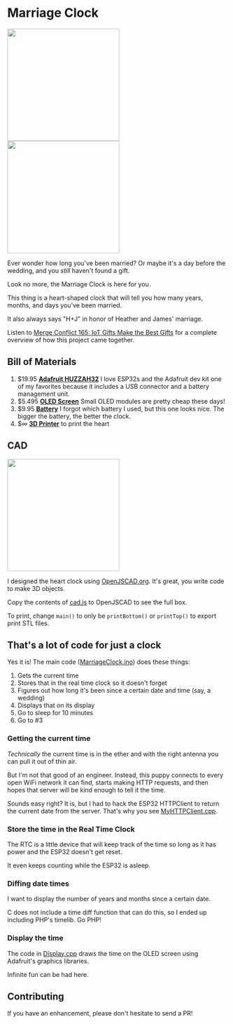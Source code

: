 # Marriage Clock

<img src="https://github.com/praeclarum/MarriageClock/raw/master/Images/clock.jpg" width="256" /> <img src="https://github.com/praeclarum/MarriageClock/raw/master/Images/insides.jpg" width="256" />

Ever wonder how long you've been married?
Or maybe it's a day before the wedding, and you *still* haven't found a gift.

Look no more, the Marriage Clock is here for you.

This thing is a heart-shaped clock that will tell you how many years, months, and days you've been married.

It also always says "H+J" in honor of Heather and James' marriage.

Listen to [Merge Conflict 165: IoT Gifts Make the Best Gifts](https://www.mergeconflict.fm/165) for a complete overview of how this project came together.

## Bill of Materials

1. $19.95 **[Adafruit HUZZAH32](https://www.adafruit.com/product/3405)** I love ESP32s and the Adafruit dev kit one of my favorites because it includes a USB connector and a battery management unit.
2. $5.495 **[OLED Screen](https://www.amazon.com/gp/product/B0761LV1SD)** Small OLED modules are pretty cheap these days!
3. $9.95 **[Battery](https://www.adafruit.com/product/258)** I forgot which battery I used, but this one looks nice. The bigger the battery, the better the clock.
4. $∞ **[3D Printer](https://en.wikipedia.org/wiki/MakerBot#Replicator_2_Desktop_3D_Printer)** to print the heart

## CAD

<img src="https://github.com/praeclarum/MarriageClock/raw/master/Images/cad.jpg" width="256" />

I designed the heart clock using [OpenJSCAD.org](https://openjscad.org).
It's great, you write code to make 3D objects.

Copy the contents of [cad.js](https://github.com/praeclarum/MarriageClock/blob/master/cad.js) to OpenJSCAD
to see the full box.

To print, change `main()` to only be `printBottom()` or `printTop()` to export print STL files.

## That's a lot of code for just a clock

Yes it is! The main code ([MarriageClock.ino](https://github.com/praeclarum/MarriageClock/blob/master/MarriageClock.ino)) does these things:

1. Gets the current time
2. Stores that in the real time clock so it doesn't forget
3. Figures out how long it's been since a certain date and time (say, a wedding)
4. Displays that on its display
5. Go to sleep for 10 minutes
6. Go to #3

### Getting the current time

*Technically* the current time is in the ether and with the right
antenna you can pull it out of thin air.

But I'm not that good of an engineer. Instead, this puppy connects
to every open WiFi network it can find, starts making HTTP requests,
and then hopes that server will be kind enough to tell it the time.

Sounds easy right? It is, but I had to hack the ESP32 HTTPClient
to return the current date from the server. That's why you see
[MyHTTPClient.cpp](https://github.com/praeclarum/MarriageClock/blob/master/MyHTTPClient.cpp).

### Store the time in the Real Time Clock

The RTC is a little device that will keep track of the time
so long as it has power and the ESP32 doesn't get reset.

It even keeps counting while the ESP32 is asleep.

### Diffing date times

I want to display the number of years and months since a certain date.

C does not include a time diff function that can do this, so I ended up including PHP's timelib. Go PHP!

### Display the time

The code in [Display.cpp](https://github.com/praeclarum/MarriageClock/blob/master/Display.cpp) draws the time on the OLED screen
using Adafruit's graphics libraries.

Infinite fun can be had here.

## Contributing

If you have an enhancement, please don't hesitate to send a PR!




